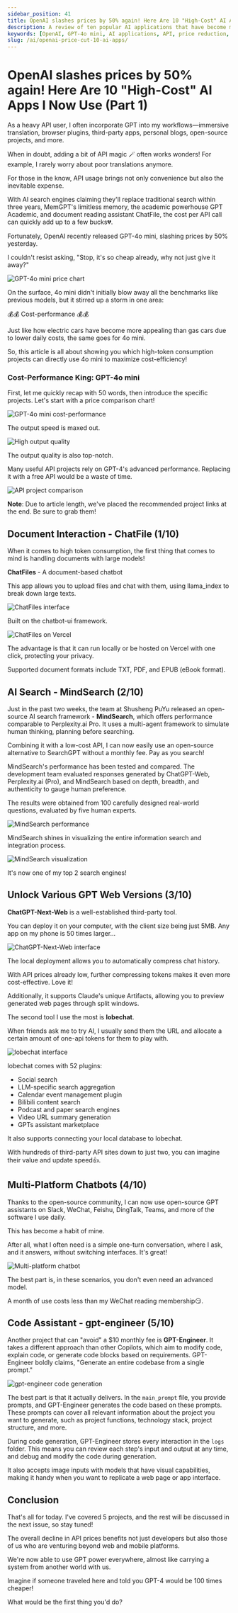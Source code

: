```yaml
---
sidebar_position: 41
title: OpenAI slashes prices by 50% again! Here Are 10 "High-Cost" AI Apps I Now Use (Part 1)
description: A review of ten popular AI applications that have become more accessible with OpenAI's recent price cut, featuring GPT-4o mini's impressive cost-performance ratio.
keywords: [OpenAI, GPT-4o mini, AI applications, API, price reduction, AI tools, cost-effective AI]
slug: /ai/openai-price-cut-10-ai-apps/
---
```


# OpenAI slashes prices by 50% again! Here Are 10 "High-Cost" AI Apps I Now Use (Part 1)

As a heavy API user, I often incorporate GPT into my workflows—immersive translation, browser plugins, third-party apps, personal blogs, open-source projects, and more.

When in doubt, adding a bit of API magic 🪄 often works wonders! For example, I rarely worry about poor translations anymore.

For those in the know, API usage brings not only convenience but also the inevitable expense.

With AI search engines claiming they'll replace traditional search within three years, MemGPT's limitless memory, the academic powerhouse GPT Academic, and document reading assistant ChatFile, the cost per API call can quickly add up to a few bucks💔.

Fortunately, OpenAI recently released GPT-4o mini, slashing prices by 50% yesterday.

I couldn't resist asking, "Stop, it's so cheap already, why not just give it away?"

![GPT-4o mini price chart](https://cdn.jsdelivr.net/gh/donttal/imgbed/img/640-20240818001030408.jpeg)

On the surface, 4o mini didn't initially blow away all the benchmarks like previous models, but it stirred up a storm in one area:

💰💰 Cost-performance 💰💰

Just like how electric cars have become more appealing than gas cars due to lower daily costs, the same goes for 4o mini.

So, this article is all about showing you which high-token consumption projects can directly use 4o mini to maximize cost-efficiency!

### Cost-Performance King: GPT-4o mini

First, let me quickly recap with 50 words, then introduce the specific projects. Let's start with a price comparison chart!

![GPT-4o mini cost-performance](https://cdn.jsdelivr.net/gh/donttal/imgbed/img/640-20240818001109263.png)

The output speed is maxed out.

![High output quality](https://cdn.jsdelivr.net/gh/donttal/imgbed/img/640-20240818001135216.png)

The output quality is also top-notch.

Many useful API projects rely on GPT-4's advanced performance. Replacing it with a free API would be a waste of time.

![API project comparison](https://cdn.jsdelivr.net/gh/donttal/imgbed/img/640-20240818001205899.png)

**Note**: Due to article length, we've placed the recommended project links at the end. Be sure to grab them!

## Document Interaction - ChatFile (1/10)

When it comes to high token consumption, the first thing that comes to mind is handling documents with large models!

**ChatFiles** - A document-based chatbot

This app allows you to upload files and chat with them, using llama_index to break down large texts.

![ChatFiles interface](https://cdn.jsdelivr.net/gh/donttal/imgbed/img/640-20240818001235268.png)

Built on the chatbot-ui framework.

![ChatFiles on Vercel](https://cdn.jsdelivr.net/gh/donttal/imgbed/img/640-20240818001244558.png)

The advantage is that it can run locally or be hosted on Vercel with one click, protecting your privacy.

Supported document formats include TXT, PDF, and EPUB (eBook format).

## AI Search - MindSearch (2/10)

Just in the past two weeks, the team at Shusheng PuYu released an open-source AI search framework - **MindSearch**, which offers performance comparable to Perplexity.ai Pro. It uses a multi-agent framework to simulate human thinking, planning before searching.

Combining it with a low-cost API, I can now easily use an open-source alternative to SearchGPT without a monthly fee. Pay as you search!

MindSearch's performance has been tested and compared. The development team evaluated responses generated by ChatGPT-Web, Perplexity.ai (Pro), and MindSearch based on depth, breadth, and authenticity to gauge human preference.

The results were obtained from 100 carefully designed real-world questions, evaluated by five human experts.

![MindSearch performance](https://cdn.jsdelivr.net/gh/donttal/imgbed/img/640-20240818001259329.png)

MindSearch shines in visualizing the entire information search and integration process.

![MindSearch visualization](https://cdn.jsdelivr.net/gh/donttal/imgbed/img/640-20240818001315689.png)

It's now one of my top 2 search engines!

## Unlock Various GPT Web Versions (3/10)

**ChatGPT-Next-Web** is a well-established third-party tool.

You can deploy it on your computer, with the client size being just 5MB. Any app on my phone is 50 times larger...

![ChatGPT-Next-Web interface](https://cdn.jsdelivr.net/gh/donttal/imgbed/img/640-20240818001348428.png)

The local deployment allows you to automatically compress chat history.

With API prices already low, further compressing tokens makes it even more cost-effective. Love it!

Additionally, it supports Claude's unique Artifacts, allowing you to preview generated web pages through split windows.

The second tool I use the most is **lobechat**.

When friends ask me to try AI, I usually send them the URL and allocate a certain amount of one-api tokens for them to play with.

![lobechat interface](https://cdn.jsdelivr.net/gh/donttal/imgbed/img/640-20240818001407439.png)

lobechat comes with 52 plugins:

- Social search
- LLM-specific search aggregation
- Calendar event management plugin
- Bilibili content search
- Podcast and paper search engines
- Video URL summary generation
- GPTs assistant marketplace

It also supports connecting your local database to lobechat.

With hundreds of third-party API sites down to just two, you can imagine their value and update speed👍.

## Multi-Platform Chatbots (4/10)

Thanks to the open-source community, I can now use open-source GPT assistants on Slack, WeChat, Feishu, DingTalk, Teams, and more of the software I use daily.

This has become a habit of mine.

After all, what I often need is a simple one-turn conversation, where I ask, and it answers, without switching interfaces. It's great!

![Multi-platform chatbot](https://cdn.jsdelivr.net/gh/donttal/imgbed/img/640-20240818001426905.jpeg)

The best part is, in these scenarios, you don't even need an advanced model.

A month of use costs less than my WeChat reading membership😏.

## Code Assistant - gpt-engineer (5/10)

Another project that can "avoid" a $10 monthly fee is **GPT-Engineer**. It takes a different approach than other Copilots, which aim to modify code, explain code, or generate code blocks based on requirements. GPT-Engineer boldly claims, "Generate an entire codebase from a single prompt."

![gpt-engineer code generation](https://cdn.jsdelivr.net/gh/donttal/imgbed/img/640-20240818002335240.jpeg)

The best part is that it actually delivers. In the `main_prompt` file, you provide prompts, and GPT-Engineer generates the code based on these prompts. These prompts can cover all relevant information about the project you want to generate, such as project functions, technology stack, project structure, and more.

During code generation, GPT-Engineer stores every interaction in the `logs` folder. This means you can review each step's input and output at any time, and debug and modify the code during generation.

It also accepts image inputs with models that have visual capabilities, making it handy when you want to replicate a web page or app interface.

## Conclusion

That's all for today. I've covered 5 projects, and the rest will be discussed in the next issue, so stay tuned!

The overall decline in API prices benefits not just developers but also those of us who are venturing beyond web and mobile platforms.

We're now able to use GPT power everywhere, almost like carrying a system from another world with us.

Imagine if someone traveled here and told you GPT-4 would be 100 times cheaper!

What would be the first thing you'd do?
